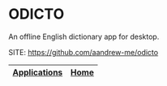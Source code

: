 # ODICTO

 An offline English dictionary app for desktop.

 SITE: https://github.com/aandrew-me/odicto

 | [Applications](https://portable-linux-apps.github.io/apps.html) | [Home](https://portable-linux-apps.github.io)
 | --- | --- |
